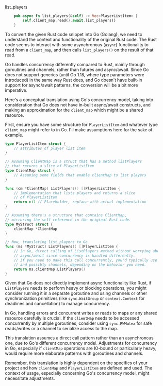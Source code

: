 list_players

```rust
    pub async fn list_players(&self) -> Vec<PlayerListItem> {
        self.client_map.read().await.list_players()
    }
```


To convert the given Rust code snippet into Go (Golang), we need to understand the context and functionality of the original Rust code. The Rust code seems to interact with some asynchronous (`async`) functionality to read from a `client_map`, and then calls `list_players()` on the result of that read.

Go handles concurrency differently compared to Rust, mainly through goroutines and channels, rather than futures and async/await. Since Go does not support generics (until Go 1.18, where type parameters were introduced) in the same way Rust does, and Go doesn't have built-in support for async/await patterns, the conversion will be a bit more imperative.

Here's a conceptual translation using Go's concurrency model, taking into consideration that Go does not have in-built async/await constructs, and making an approximation for the `client_map` which might be a shared resource.

First, ensure you have some structure for `PlayerListItem` and whatever type `client_map` might refer to in Go. I'll make assumptions here for the sake of example.

```go
type PlayerListItem struct {
    // attributes of player list item
}

// Assuming ClientMap is a struct that has a method listPlayers
// that returns a slice of PlayerListItem
type ClientMap struct {
    // Assuming some fields that enable clientMap to list players
}

func (cm *ClientMap) ListPlayers() []PlayerListItem {
    // Implementation that lists players and returns a slice
    // of PlayerListItem
    return nil // Placeholder, replace with actual implementation
}

// Assuming there's a structure that contains ClientMap,
// mirroring the self reference in the original Rust code.
type MyStruct struct {
    clientMap *ClientMap
}

// Now, translating list_players to Go
func (ms *MyStruct) ListPlayers() []PlayerListItem {
    // In Go, direct calling of ListPlayers method without worrying about 
    // async/await since concurrency is handled differently.
    // If you need to make this call concurrently, you'd typically use goroutines
    // and possibly channels, depending on the behavior you need.
    return ms.clientMap.ListPlayers()
}
```

Given that Go does not directly implement async functionality like Rust, if `ListPlayers` needs to perform heavy or blocking operations, you might consider running it in a separate goroutine and using channels or other synchronization primitives (like `sync.WaitGroup` or `context.Context` for deadlines and cancellation) to manage concurrency.

In Go, handling errors and concurrent writes or reads to maps or any shared resource carefully is crucial. If the `clientMap` needs to be accessed concurrently by multiple goroutines, consider using `sync.RWMutex` for safe reads/writes or a channel to serialize access to the map.

This translation assumes a direct call pattern rather than an asynchronous one, due to Go's different concurrency model. Adjustments for concurrency in Go, especially if `clientMap` operations are IO-bound or particularly heavy, would require more elaborate patterns with goroutines and channels.

Remember, this translation is highly dependent on the specifics of your project and how `clientMap` and `PlayerListItem` are defined and used. The context of usage, especially concerning Go's concurrency model, might necessitate adjustments.